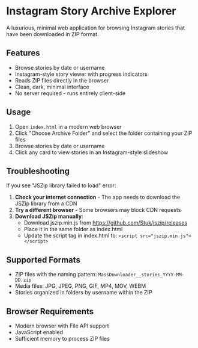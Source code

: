 # Instagram Story Archive Explorer

A luxurious, minimal web application for browsing Instagram stories that have been downloaded in ZIP format.

## Features

- Browse stories by date or username
- Instagram-style story viewer with progress indicators
- Reads ZIP files directly in the browser
- Clean, dark, minimal interface
- No server required - runs entirely client-side

## Usage

1. Open `index.html` in a modern web browser
2. Click "Choose Archive Folder" and select the folder containing your ZIP files
3. Browse stories by date or username
4. Click any card to view stories in an Instagram-style slideshow

## Troubleshooting

If you see "JSZip library failed to load" error:

1. **Check your internet connection** - The app needs to download the JSZip library from a CDN
2. **Try a different browser** - Some browsers may block CDN requests
3. **Download JSZip manually**:
   - Download jszip.min.js from https://github.com/Stuk/jszip/releases
   - Place it in the same folder as index.html
   - Update the script tag in index.html to: `<script src="jszip.min.js"></script>`

## Supported Formats

- ZIP files with the naming pattern: `MassDownloader__stories_YYYY-MM-DD.zip`
- Media files: JPG, JPEG, PNG, GIF, MP4, MOV, WEBM
- Stories organized in folders by username within the ZIP

## Browser Requirements

- Modern browser with File API support
- JavaScript enabled
- Sufficient memory to process ZIP files
